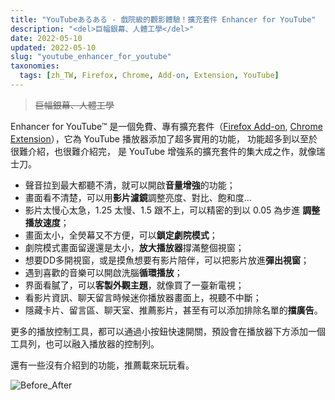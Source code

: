 ```yaml
---
title: "YouTubeあるある - 戲院級的觀影體驗！擴充套件 Enhancer for YouTube"
description: "<del>巨幅銀幕、人體工學</del>"
date: 2022-05-10
updated: 2022-05-10
slug: "youtube_enhancer_for_youtube"
taxonomies:
  tags: [zh_TW, Firefox, Chrome, Add-on, Extension, YouTube]
---
```


> <del>巨幅銀幕、人體工學</del>

Enhancer for YouTube™ 是一個免費、專有擴充套件（[Firefox Add-on][Enhancer for YouTube Firefox], [Chrome Extension][Enhancer for YouTube Chrome]），它為 YouTube 播放器添加了超多實用的功能，
功能超多到以至於很難介紹，也很難介紹完，
是 YouTube 增強系的擴充套件的集大成之作，就像瑞士刀。

[Enhancer for YouTube Firefox]: https://addons.mozilla.org/firefox/addon/enhancer-for-youtube/
[Enhancer for YouTube Chrome]: https://chrome.google.com/webstore/detail/enhancer-for-youtube/ponfpcnoihfmfllpaingbgckeeldkhle

- 聲音拉到最大都聽不清，就可以開啟**音量增強**的功能；
- 畫面看不清楚，可以用**影片濾鏡**調整亮度、對比、飽和度...
- 影片太慢心太急，1.25 太慢、1.5 跟不上，可以精密的到以 0.05 為步進 **調整播放速度**；
- 畫面太小，全熒幕又不方便，可以**鎖定劇院模式**；
- 劇院模式畫面留邊還是太小，**放大播放器**撐滿整個視窗；
- 想要DD多開視窗，或是摸魚想要有影片陪伴，可以把影片放進**彈出視窗**；
- 遇到喜歡的音樂可以開啟洗腦**循環播放**；
- 界面看膩了，可以**客製外觀主題**，就像買了一臺新電視；
- 看影片資訊、聊天留言時候迷你播放器畫面上，視聽不中斷；
- 隱藏卡片、留言區、聊天室、推薦影片，甚至有可以添加排除名單的**擋廣告**。

更多的播放控制工具，都可以通過小按鈕快速開關，預設會在播放器下方添加一個工具列，也可以融入播放器的控制列。

還有一些沒有介紹到的功能，推薦載來玩玩看。

![Before_After](/images/posts/YouTube_Enhancer_for_YouTube/BeforeAfter.png)
